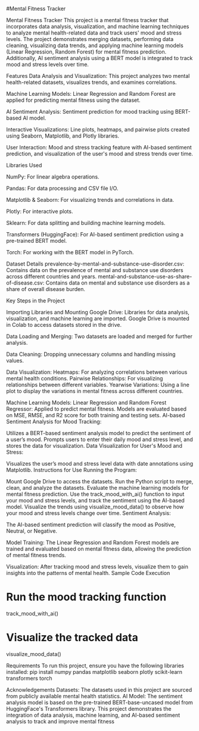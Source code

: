 #Mental Fitness Tracker

Mental Fitness Tracker
This project is a mental fitness tracker that incorporates data analysis, visualization, and machine learning techniques to analyze mental health-related data and track users' mood and stress levels. The project demonstrates merging datasets, performing data cleaning, visualizing data trends, and applying machine learning models (Linear Regression, Random Forest) for mental fitness prediction. Additionally, AI sentiment analysis using a BERT model is integrated to track mood and stress levels over time.

Features
Data Analysis and Visualization: This project analyzes two mental health-related datasets, visualizes trends, and examines correlations.

Machine Learning Models: Linear Regression and Random Forest are applied for predicting mental fitness using the dataset.

AI Sentiment Analysis: Sentiment prediction for mood tracking using BERT-based AI model.

Interactive Visualizations: Line plots, heatmaps, and pairwise plots created using Seaborn, Matplotlib, and Plotly libraries.

User Interaction: Mood and stress tracking feature with AI-based sentiment prediction, and visualization of the user's mood and stress trends over time.


Libraries Used

NumPy: For linear algebra operations.

Pandas: For data processing and CSV file I/O.

Matplotlib & Seaborn: For visualizing trends and correlations in data.

Plotly: For interactive plots.

Sklearn: For data splitting and building machine learning models.

Transformers (HuggingFace): For AI-based sentiment prediction using a pre-trained BERT model.

Torch: For working with the BERT model in PyTorch.


Dataset Details
prevalence-by-mental-and-substance-use-disorder.csv: Contains data on the prevalence of mental and substance use disorders across different countries and years.
mental-and-substance-use-as-share-of-disease.csv: Contains data on mental and substance use disorders as a share of overall disease burden.


Key Steps in the Project

Importing Libraries and Mounting Google Drive:
Libraries for data analysis, visualization, and machine learning are imported.
Google Drive is mounted in Colab to access datasets stored in the drive.


Data Loading and Merging:
Two datasets are loaded and merged for further analysis.


Data Cleaning:
Dropping unnecessary columns and handling missing values.

Data Visualization:
Heatmaps: For analyzing correlations between various mental health conditions.
Pairwise Relationships: For visualizing relationships between different variables.
Yearwise Variations: Using a line plot to display the variations in mental fitness across different countries.

Machine Learning Models:
Linear Regression and Random Forest Regressor: Applied to predict mental fitness. Models are evaluated based on MSE, RMSE, and R2 score for both training and testing sets.
AI-based Sentiment Analysis for Mood Tracking:

Utilizes a BERT-based sentiment analysis model to predict the sentiment of a user’s mood.
Prompts users to enter their daily mood and stress level, and stores the data for visualization.
Data Visualization for User's Mood and Stress:

Visualizes the user’s mood and stress level data with date annotations using Matplotlib.
Instructions for Use
Running the Program:

Mount Google Drive to access the datasets.
Run the Python script to merge, clean, and analyze the datasets.
Evaluate the machine learning models for mental fitness prediction.
Use the track_mood_with_ai() function to input your mood and stress levels, and track the sentiment using the AI-based model.
Visualize the trends using visualize_mood_data() to observe how your mood and stress levels change over time.
Sentiment Analysis:

The AI-based sentiment prediction will classify the mood as Positive, Neutral, or Negative.


Model Training:
The Linear Regression and Random Forest models are trained and evaluated based on mental fitness data, allowing the prediction of mental fitness trends.


Visualization:
After tracking mood and stress levels, visualize them to gain insights into the patterns of mental health.
Sample Code Execution

# Run the mood tracking function
track_mood_with_ai()

# Visualize the tracked data
visualize_mood_data()


Requirements
To run this project, ensure you have the following libraries installed:
pip install numpy pandas matplotlib seaborn plotly scikit-learn transformers torch

Acknowledgements
Datasets: The datasets used in this project are sourced from publicly available mental health statistics.
AI Model: The sentiment analysis model is based on the pre-trained BERT-base-uncased model from HuggingFace's Transformers library.
This project demonstrates the integration of data analysis, machine learning, and AI-based sentiment analysis to track and improve mental fitness
